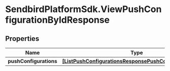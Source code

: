 # SendbirdPlatformSdk.ViewPushConfigurationByIdResponse

## Properties

Name | Type | Description | Notes
------------ | ------------- | ------------- | -------------
**pushConfigurations** | [**[ListPushConfigurationsResponsePushConfigurationsInner]**](ListPushConfigurationsResponsePushConfigurationsInner.md) |  | [optional] 


